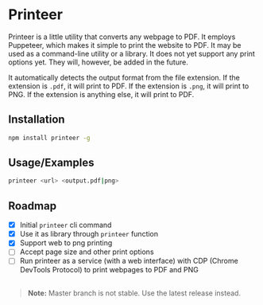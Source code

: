 
# Printeer

Printeer is a little utility that converts any webpage to PDF. It employs Puppeteer, which makes it simple to print the website to PDF. It may be used as a command-line utility or a library. It does not yet support any print options yet. They will, however, be added in the future.

It automatically detects the output format from the file extension. If the extension is `.pdf`, it will print to PDF. If the extension is `.png`, it will print to PNG. If the extension is anything else, it will print to PDF.

## Installation

```bash
npm install printeer -g
```

## Usage/Examples

```bash
printeer <url> <output.pdf|png>
```

## Roadmap

- [x] Initial `printeer` cli command
- [x] Use it as library through `printeer` function
- [x] Support web to png printing
- [ ] Accept page size and other print options
- [ ] Run printeer as a service (with a web interface) with CDP (Chrome DevTools Protocol) to print webpages to PDF and PNG

##
> **Note:** Master branch is not stable. Use the latest release instead.
